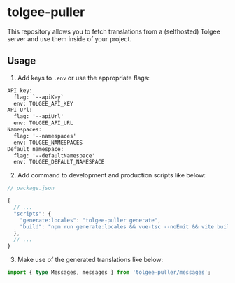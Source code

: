 # tolgee-puller

This repository allows you to fetch translations from a (selfhosted) Tolgee server and use them inside of your project.

## Usage

1. Add keys to `.env` or use the appropriate flags:

```txt
API key:
  flag: `--apiKey`
  env: TOLGEE_API_KEY
API Url:
  flag: '--apiUrl'
  env: TOLGEE_API_URL
Namespaces:
  flag: '--namespaces'
  env: TOLGEE_NAMESPACES
Default namespace:
  flag: '--defaultNamespace'
  env: TOLGEE_DEFAULT_NAMESPACE
```

2. Add command to development and production scripts like below:

```ts
// package.json

{
  // ...
  "scripts": {
    "generate:locales": "tolgee-puller generate",
    "build": "npm run generate:locales && vue-tsc --noEmit && vite build",
  },
  // ...
}
```

3. Make use of the generated translations like below:

```ts
import { type Messages, messages } from 'tolgee-puller/messages';
```
